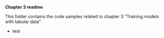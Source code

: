 **Chapter 3 readme**

This folder contains the code samples related to chapter 3 "Training models with tabular data"

- test

